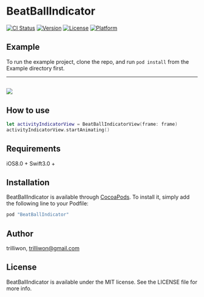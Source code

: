 # BeatBallIndicator

[![CI Status](http://img.shields.io/travis/trilliwon/BeatBallIndicator.svg?style=flat)](https://travis-ci.org/trilliwon/BeatBallIndicator)
[![Version](https://img.shields.io/cocoapods/v/BeatBallIndicator.svg?style=flat)](http://cocoapods.org/pods/BeatBallIndicator)
[![License](https://img.shields.io/cocoapods/l/BeatBallIndicator.svg?style=flat)](http://cocoapods.org/pods/BeatBallIndicator)
[![Platform](https://img.shields.io/cocoapods/p/BeatBallIndicator.svg?style=flat)](http://cocoapods.org/pods/BeatBallIndicator)

## Example

To run the example project, clone the repo, and run `pod install` from the Example directory first.

---
![](https://github.com/trilliwon/BeatBallIndicator/blob/master/example.gif?raw=true)
---

## How to use

```Swift
let activityIndicatorView = BeatBallIndicatorView(frame: frame)
activityIndicatorView.startAnimating()
```

## Requirements

iOS8.0 +
Swift3.0 +

## Installation

BeatBallIndicator is available through [CocoaPods](http://cocoapods.org). To install
it, simply add the following line to your Podfile:

```ruby
pod "BeatBallIndicator"
```

## Author

trilliwon, trilliwon@gmail.com

## License

BeatBallIndicator is available under the MIT license. See the LICENSE file for more info.
